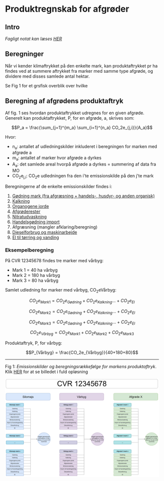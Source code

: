# **Produktregnskab for afgrøder**

## **Intro**
_Fagligt notat kan læses [HER](https://seges.sharepoint.com/sites/GreenAction/Delte%20dokumenter/General/Produktregnearks/skh20220215_Datagrundlag_klimaregnskab_planteprodukter.docx?web=1)_

## **Beregninger**

Når vi kender klimaftrykket på den enkelte mark, kan produktaftrykket pr ha findes ved at summere aftrykket fra marker med samme type afgrøde, og dividere med disses samlede antal hektar. 

Se Fig 1 for et grsfisk overblik over hvilke

## **Beregning af afgrødens produktaftryk**
Af fig. 1 ses hvordan produktaftrykket udregnes for en given afgrøde. Generelt kan produktaftrykket, P, for en afgrøde, a, skrives som:

$$P_a = \frac{\sum_{j=1}^{m_a} \sum_{i=1}^{n_a} CO_2e_{j,i}}{A_a}$$

Hvor: 

* n<sub>a</sub>: antallet af udledningskilder inkluderet i beregningen for marken med afgrøde a
* m<sub>a</sub>: antallet af marker hvor afgrøde a dyrkes
* A<sub>a</sub>: det samlede areal hvorpå afgrøde a dyrkes = summering af data fra MO
* CO<sub>2</sub>e<sub>j,i</sub>: CO<sub>2</sub>e udledningen fra den i'te emissionskilde på den j'te mark

Beregningerne af de enkelte emissionskilder findes i:

1. [Gødning mark (fra afgræsning + handels-, husdyr- og anden organisk)](https://github.com/segesdk/ESGT_formler/blob/main/Marker/G%C3%B8dning_og_nitrifikationsh%C3%A6mmer.ipynb)
2. [Kalkning](https://github.com/segesdk/ESGT_formler/blob/main/Marker/Kalkning.ipynb)
3. [Organogene jorde](https://github.com/segesdk/ESGT_formler/blob/main/Marker/Organogene_jorde.ipynb)
4. [Afgrøderester](https://github.com/segesdk/ESGT_formler/blob/main/Marker/Afgr%C3%B8derester.ipynb)
5. [Nitratudvaskning](https://github.com/segesdk/ESGT_formler/blob/main/Marker/Nitratudvaskning.ipynb)
6. [Handelsgødning import](https://github.com/segesdk/ESGT_formler/blob/main/import/handelsg%C3%B8dning.md)
7. Afgræsning (mangler afklaring/beregning)
8. [Dieselforbrug og maskinarbejde](https://github.com/segesdk/ESGT_formler/blob/main/import/Diesel.md)
9. [El til tørring og vanding](https://github.com/segesdk/ESGT_formler/blob/main/import/el.md)

### **Eksempelberegning**

På CVR 12345678 findes tre marker med vårbyg:

* Mark 1 = 40 ha vårbyg
* Mark 2 = 180 ha vårbyg
* Mark 3 = 80 ha vårbyg

Samlet udledning for marker med vårbyg, CO<sub>2</sub>eVårbyg:

$$CO_2e_{Mark1} = CO_2e_{Gødning} + CO_2e_{Kalkning} \dots + CO_2e_{El} $$

$$CO_2e_{Mark2} = CO_2e_{Gødning} + CO_2e_{Kalkning} \dots + CO_2e_{El} $$

$$CO_2e_{Mark3} = CO_2e_{Gødning} + CO_2e_{Kalkning} \dots + CO_2e_{El} $$

$$CO_2e_{Vårbyg} = CO_2e_{Mark1} + CO_2e_{Mark2} + CO_2e_{Mark3} $$

Produktaftryk, P, for vårbyg:

$$P_{Vårbyg} = \frac{CO_2e_{Vårbyg}}{40+180+80}$$


---
Fig 1: _Emissionskilder og beregningsrækkefølge for markens produktaftryk_. Klik [HER](https://viewer.diagrams.net/?tags=%7B%7D&highlight=0000ff&edit=_blank&layers=1&nav=1&title=produktaftryk_mark_flowchart#R7Z1rc6M2FIZ%2FjaefNoMECPwxt71M99I2M9vtR2JkTIIhxTiX%2FvoKI%2BzYwhbtAkcimp3ZNQLb8jl6WOmV9DKxL5fPH%2FLgYfElC2kywVb4PLGvJhjbDkHsn7LkpSpBjuVWJVEeh7xsV3AT%2F0N5ocVL13FIV3sXFlmWFPHDfuEsS1M6K%2FbKgjzPnvYvm2fJ%2Frc%2BBBEVCm5mQSKW%2FhmHxaIq9bG3K%2F9I42hRfzMi0%2BrMMqgv5r9ktQjC7OlVkX09sS%2FzLCuqV8vnS5qU0avjUr3v%2FZGz24rlNC3avCFaoIubz3dXOX5%2FbRX0938Su3hHqk95DJI1%2F8HfJ5f25JxEBS3K8FMW1uUqjdlXnJcXbs66%2Be1LxE6tWMnlN0zLWM%2BL%2FOW%2BrFDO%2FloE5avq2vKa73%2Bwv9P1cpmXn7qJRvFSh5hVk2WTHVw8LeKC3jwEs%2FLME2tRrGxRLBN2hNjLYPVQpXgeP1P2qy7mWVq8D5ZxUraujzR5pEU8C%2FgJ3pYQ5seXWZLlrCCk82CdFOXnJXGUspIZiyBlpy5WRZ7d0%2FrCCbanxLMDUn5AnCSvyikKXeqxch4%2Bmhf0%2BWhe0DbbjBOaLSkLFbuEv8G3%2FDPMoeCUuLZ3xkuedo0O1Uws9hocLwx4Q4%2B2X7BrC%2BwFbw7%2FoWl4QtOYYLKJWxnNvRSSv9dZfeLdahP3srFg9%2BF5E6P6PHsVlf9%2B37Wi%2BjNZFauPra4QGkmerdOwTPqmJUgayrFsHc9vB3l0bSGP2LKELNreVMwi6SuJtiviFrIbHD%2FM8mKRRVkaJNe70otdrC12tLvmc5Y98Ajf0aJ44YQF6yI7iP8OPxaRhrizNs%2F%2BsDMstvnLD%2F5Nm4O%2FyoMztz68en598uqFH1W%2Fqvwpp7PFfnm2zmf0VIj4PbAI8ogWsnulmP6cJkERP%2B5XpPtEinfqDyVFF36Yxml0ghdLWV6mh7zY5cHhXc9tuOvh3njxDC8yXnwtePEFXn4NkvsRseIQaFamhhUJK46lAyt1LV%2Bx8i2PgjRjXfyyb3%2BX5SEdCTWe2CMblhoHCZE01ByECGtBDRaoOZ9HOe%2BU0ZyuykHlOKiZOtDU2IYaGTWOFtQ4AjVf4yIPinX4GKxG1D9zkA%2FNjBn7S5nRYuzviGP%2FT8sHlpuN7rqRW1nOklU0OkHAqf%2BThYPICAJSiLQQBBxRELiK6Yom8yy%2FzddjAYZAqwKOUQVkwLhaqAKuqApcJyOhZAqtArggKsD%2Fbfvt6eqSEi1UgLqWo56X8ZDfNB89LDEgCoBexGihALiiAjCumRnPwfC0gIz99aJFi7G%2FK479xzo34xECzw3IcF8vbrQY7rvicH%2BsszPe1ILnxoz6ZdwQLUb9RBz1f%2F00xvkZHzng1BCjAkip0UIFqGv59mZofBteGiBGGpBipIU0QERpYIRzND6B1weI0QekyAylD%2FC3%2FpbFm201vOEQX2g4U%2BTtf0r1G%2FgbD1rEtiY%2F0UhE7WEsM0C%2B37jDalAGEXKF%2BFY75RC2HZd4%2FolYt9gFtd1wWOYlSoLVir9e3dNitqgPjrL0ijqCD3K320QX5UEY0932ujRLq3tFwVp%2FltY3C1bLuCiDP7W6Sapv7Se0YUbPthrS6W0T30NCRdFhb6ubtQzyco%2Bk2O3%2Fme1toTWjFIsxFzLrEhd5tM4s%2F3LUD2DYb4mX3R9e03bZSMefDeK37nL0lw%2Bslbba%2Fr7YYZ8DYS3E1W01ZWjh8aPlui3XkvQIFoj4CgOIrYWKuq3mK0DOzs7GTwOxPGAasGUfuTcd87QI5rt5IXb44xdtbC3kBhY%2BvrVJg4EFG3b5odNNT5z9x47OPAUdLLAl6kmdeVicH7SaIYwstlk7nucu8mlZQj7hnSywBSJZaTXFiK22mhW%2FS0L9%2F7it6BDLJgejBh9SA%2B9ngS2zf0VOTdtBFzg1A5laABID7mqBLbOURUoMajsKgyYGieOwnpdPArID7m3B%2BvKGHSk7WBd2sMBOz0soAdkBd7jAyFhcyNlpu4wFnJ2BbS7gyIH3ucDIKANycnRRBhC02QUgSuBuFxgZuUCOki5yQcNylP6WUwJiA%2B55gZHRDKTYYF00AyxqBh0vewRkBdz5YtditFgGBLL0GGNdNIK6ouOex1HB%2FwJjs8tFzo0u%2BgAeyAQDkBkFXDAwNttc5Mzoogzgwa0wAOlRwAsD67VgG4geXcSAhiXbo53NUcERA8OsytZLE2i9mhuanob13L3aYsCxo4IvBraNRiBnRxeNoK7oG5zRUcEdA9tGOJDDpItwYA9pkQEIjgIeGRjm4ZmagTOcesDfeuCTgZArtJ6hjTJww9M5RzNlpIJVBrbFpxG%2FCWeFpoTAWyvghqdrivvh%2BvFXuLWoTUmLnFiU3e78gXKigsEChnkgp1YGC7j1EzmhO3oND%2BU8jhh%2BA4jBGy1gmGd3AoGii7zQ8BzOrq0W1ARCAa8FR%2FRaOH6T6rZvpmZOFOibNTxh87T%2FxSpOsmVwt6LpiIwvyMynt%2FOGLn1A%2Ffmsm9GSXSdWKdOL%2BrGffZhe3PCmMojZRZ2p47ntIIcHNoIK%2BFzUO6DNvOGJGHltOyfV3RCucyLqFv2tjxwGGLQHjAIWF47ok2qAOYzRVBdgRNPOfhZGgsAC725Rf5uB5USMkCaw1BUdcEUkCDbwxhb1Yz4NNidiZOuCzWnVoo%2BlkCDYwHta1M%2F6NNiciJGrCzaisNCvpwUENArYWbhGAJBDo4sA4IoCwMCLH0EogneycI0qIKdIF1XAFVWBHlc9ghADb2JBjDQgJYboIg0QURroekUiCCbw%2FhX1sz71WGUFsyqY6CIFEFEKGNf8jBLWFQREBtAMGV1kACLKAOOZoVHCtYKACACa4aKLAEBEAWCMczRKGFYQkDG%2FZuDoMuYn4ph%2FjLM0SnhVeGboLwXH02Xo74lD%2F369KiCwUcKmwjNSgBwbXaQAT5QC3sBMjRIOFZ7RB%2BQc6aIPeKI%2BMLK5GiXMKTwjEsiZGU4k4G89MKfYGllBGVN4ovowhmkgJTwpPNEEYbc%2FqqdNjygM59ZEvukRWZ49pTV4HW56PEiEAvsdPVEnENPQsQeFamlQwn7CBxER9LKfqPOmfC%2BuruhJqsTh76ioUsBxwgdRGIDY0EUp8EWloHPHCdVY6NNsgh3mWbnPfNf1ZfFZfMlCWl7xLw%3D%3D) for at se billedet i fuld opløsning

![Emissionskilder og beregningsrækkefølge for markens produktaftryk](Produktaftryk_mark.PNG)









